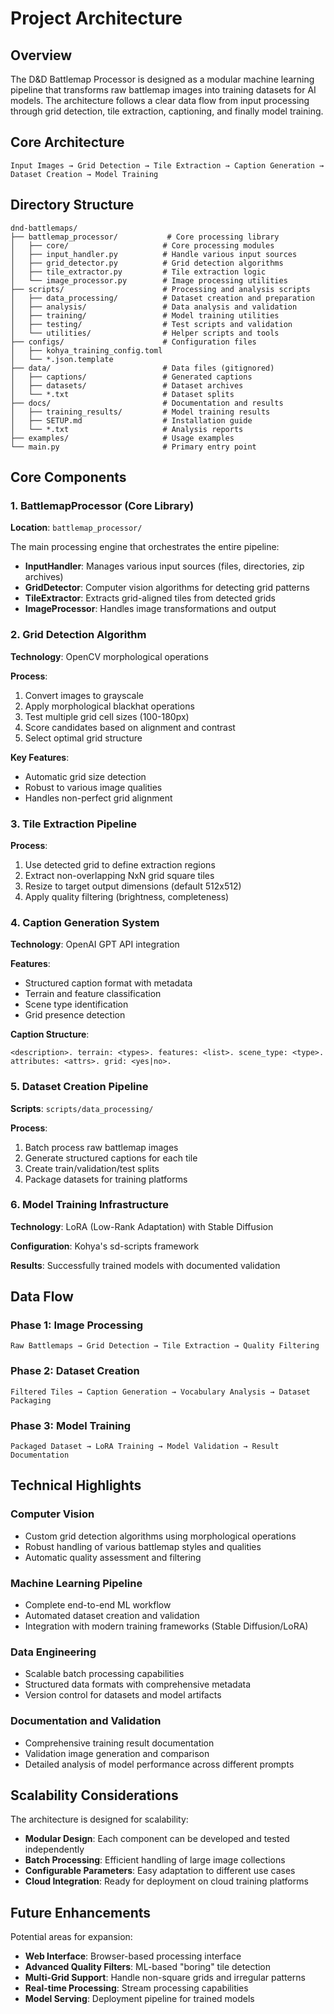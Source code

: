 # Project Architecture

## Overview

The D&D Battlemap Processor is designed as a modular machine learning pipeline that transforms raw battlemap images into training datasets for AI models. The architecture follows a clear data flow from input processing through grid detection, tile extraction, captioning, and finally model training.

## Core Architecture

```
Input Images → Grid Detection → Tile Extraction → Caption Generation → Dataset Creation → Model Training
```

## Directory Structure

```
dnd-battlemaps/
├── battlemap_processor/           # Core processing library
│   ├── core/                     # Core processing modules
│   ├── input_handler.py          # Handle various input sources
│   ├── grid_detector.py          # Grid detection algorithms
│   ├── tile_extractor.py         # Tile extraction logic
│   └── image_processor.py        # Image processing utilities
├── scripts/                      # Processing and analysis scripts
│   ├── data_processing/          # Dataset creation and preparation
│   ├── analysis/                 # Data analysis and validation
│   ├── training/                 # Model training utilities
│   ├── testing/                  # Test scripts and validation
│   └── utilities/                # Helper scripts and tools
├── configs/                      # Configuration files
│   ├── kohya_training_config.toml
│   └── *.json.template
├── data/                         # Data files (gitignored)
│   ├── captions/                 # Generated captions
│   ├── datasets/                 # Dataset archives
│   └── *.txt                     # Dataset splits
├── docs/                         # Documentation and results
│   ├── training_results/         # Model training results
│   ├── SETUP.md                  # Installation guide
│   └── *.txt                     # Analysis reports
├── examples/                     # Usage examples
└── main.py                       # Primary entry point
```

## Core Components

### 1. BattlemapProcessor (Core Library)

**Location**: `battlemap_processor/`

The main processing engine that orchestrates the entire pipeline:

- **InputHandler**: Manages various input sources (files, directories, zip archives)
- **GridDetector**: Computer vision algorithms for detecting grid patterns
- **TileExtractor**: Extracts grid-aligned tiles from detected grids
- **ImageProcessor**: Handles image transformations and output

### 2. Grid Detection Algorithm

**Technology**: OpenCV morphological operations

**Process**:
1. Convert images to grayscale
2. Apply morphological blackhat operations
3. Test multiple grid cell sizes (100-180px)
4. Score candidates based on alignment and contrast
5. Select optimal grid structure

**Key Features**:
- Automatic grid size detection
- Robust to various image qualities
- Handles non-perfect grid alignment

### 3. Tile Extraction Pipeline

**Process**:
1. Use detected grid to define extraction regions
2. Extract non-overlapping NxN grid square tiles
3. Resize to target output dimensions (default 512x512)
4. Apply quality filtering (brightness, completeness)

### 4. Caption Generation System

**Technology**: OpenAI GPT API integration

**Features**:
- Structured caption format with metadata
- Terrain and feature classification
- Scene type identification
- Grid presence detection

**Caption Structure**:
```
<description>. terrain: <types>. features: <list>. scene_type: <type>. attributes: <attrs>. grid: <yes|no>.
```

### 5. Dataset Creation Pipeline

**Scripts**: `scripts/data_processing/`

**Process**:
1. Batch process raw battlemap images
2. Generate structured captions for each tile
3. Create train/validation/test splits
4. Package datasets for training platforms

### 6. Model Training Infrastructure

**Technology**: LoRA (Low-Rank Adaptation) with Stable Diffusion

**Configuration**: Kohya's sd-scripts framework

**Results**: Successfully trained models with documented validation

## Data Flow

### Phase 1: Image Processing
```
Raw Battlemaps → Grid Detection → Tile Extraction → Quality Filtering
```

### Phase 2: Dataset Creation
```
Filtered Tiles → Caption Generation → Vocabulary Analysis → Dataset Packaging
```

### Phase 3: Model Training
```
Packaged Dataset → LoRA Training → Model Validation → Result Documentation
```

## Technical Highlights

### Computer Vision
- Custom grid detection algorithms using morphological operations
- Robust handling of various battlemap styles and qualities
- Automatic quality assessment and filtering

### Machine Learning Pipeline
- Complete end-to-end ML workflow
- Automated dataset creation and validation
- Integration with modern training frameworks (Stable Diffusion/LoRA)

### Data Engineering
- Scalable batch processing capabilities
- Structured data formats with comprehensive metadata
- Version control for datasets and model artifacts

### Documentation and Validation
- Comprehensive training result documentation
- Validation image generation and comparison
- Detailed analysis of model performance across different prompts

## Scalability Considerations

The architecture is designed for scalability:

- **Modular Design**: Each component can be developed and tested independently
- **Batch Processing**: Efficient handling of large image collections
- **Configurable Parameters**: Easy adaptation to different use cases
- **Cloud Integration**: Ready for deployment on cloud training platforms

## Future Enhancements

Potential areas for expansion:

- **Web Interface**: Browser-based processing interface
- **Advanced Quality Filters**: ML-based "boring" tile detection
- **Multi-Grid Support**: Handle non-square grids and irregular patterns
- **Real-time Processing**: Stream processing capabilities
- **Model Serving**: Deployment pipeline for trained models
